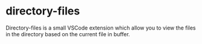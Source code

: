 # directory-files

Directory-files is a small VSCode extension which allow you to view the files in the directory based on the current file in buffer.
